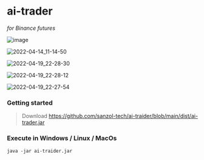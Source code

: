 # ai-trader 

*for Binance futures*



![image](https://user-images.githubusercontent.com/68629815/163894794-e6f712a1-c945-4071-a2ea-fbfb1c174018.png)

![2022-04-14_11-14-50](https://user-images.githubusercontent.com/68629815/163410972-ff476afc-2204-4470-a57d-0a799fe72777.png)

![2022-04-19_22-28-30](https://user-images.githubusercontent.com/68629815/164128980-03baf8fd-ba38-4ceb-bba9-e78f28aed164.png)

![2022-04-19_22-28-12](https://user-images.githubusercontent.com/68629815/164128934-bb9728a3-30fb-489d-8185-ca49af5f2567.png)

![2022-04-19_22-27-54](https://user-images.githubusercontent.com/68629815/164128877-cabccab1-e85f-4b04-8180-34fc51544f6f.png)


### Getting started
> Download
https://github.com/sanzol-tech/ai-traider/blob/main/dist/ai-trader.jar

### Execute in Windows / Linux / MacOs
```
java -jar ai-traider.jar
```

